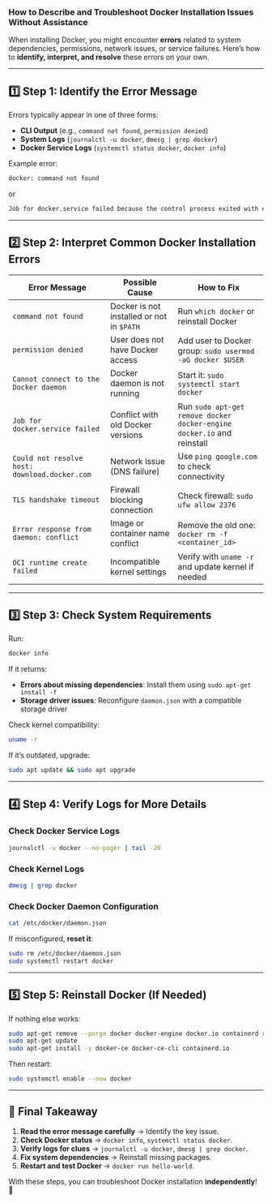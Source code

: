 ### **How to Describe and Troubleshoot Docker Installation Issues Without Assistance**  

When installing Docker, you might encounter **errors** related to system dependencies, permissions, network issues, or service failures. Here’s how to **identify, interpret, and resolve** these errors on your own.

---

## **1️⃣ Step 1: Identify the Error Message**
Errors typically appear in one of three forms:
- **CLI Output** (e.g., `command not found`, `permission denied`)
- **System Logs** (`journalctl -u docker`, `dmesg | grep docker`)
- **Docker Service Logs** (`systemctl status docker`, `docker info`)

Example error:
```bash
docker: command not found
```
or
```bash
Job for docker.service failed because the control process exited with error code.
```

---

## **2️⃣ Step 2: Interpret Common Docker Installation Errors**
| **Error Message** | **Possible Cause** | **How to Fix** |
|------------------|------------------|---------------|
| `command not found` | Docker is not installed or not in `$PATH` | Run `which docker` or reinstall Docker |
| `permission denied` | User does not have Docker access | Add user to Docker group: `sudo usermod -aG docker $USER` |
| `Cannot connect to the Docker daemon` | Docker daemon is not running | Start it: `sudo systemctl start docker` |
| `Job for docker.service failed` | Conflict with old Docker versions | Run `sudo apt-get remove docker docker-engine docker.io` and reinstall |
| `Could not resolve host: download.docker.com` | Network issue (DNS failure) | Use `ping google.com` to check connectivity |
| `TLS handshake timeout` | Firewall blocking connection | Check firewall: `sudo ufw allow 2376` |
| `Error response from daemon: conflict` | Image or container name conflict | Remove the old one: `docker rm -f <container_id>` |
| `OCI runtime create failed` | Incompatible kernel settings | Verify with `uname -r` and update kernel if needed |

---

## **3️⃣ Step 3: Check System Requirements**
Run:
```bash
docker info
```
If it returns:
- **Errors about missing dependencies**: Install them using `sudo apt-get install -f`
- **Storage driver issues**: Reconfigure `daemon.json` with a compatible storage driver

Check kernel compatibility:
```bash
uname -r
```
If it’s outdated, upgrade:
```bash
sudo apt update && sudo apt upgrade
```

---

## **4️⃣ Step 4: Verify Logs for More Details**
### **Check Docker Service Logs**
```bash
journalctl -u docker --no-pager | tail -20
```

### **Check Kernel Logs**
```bash
dmesg | grep docker
```

### **Check Docker Daemon Configuration**
```bash
cat /etc/docker/daemon.json
```
If misconfigured, **reset it**:
```bash
sudo rm /etc/docker/daemon.json
sudo systemctl restart docker
```

---

## **5️⃣ Step 5: Reinstall Docker (If Needed)**
If nothing else works:
```bash
sudo apt-get remove --purge docker docker-engine docker.io containerd runc
sudo apt-get update
sudo apt-get install -y docker-ce docker-ce-cli containerd.io
```
Then restart:
```bash
sudo systemctl enable --now docker
```

---

## **🎯 Final Takeaway**
1. **Read the error message carefully** → Identify the key issue.  
2. **Check Docker status** → `docker info`, `systemctl status docker`.  
3. **Verify logs for clues** → `journalctl -u docker`, `dmesg | grep docker`.  
4. **Fix system dependencies** → Reinstall missing packages.  
5. **Restart and test Docker** → `docker run hello-world`.  

With these steps, you can troubleshoot Docker installation **independently**! 🚀